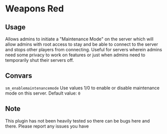 # Weapons Red  

## Usage  

Allows admins to initiate a "Maintenance Mode" on the server which will allow admins with root access to stay and be able to connect to the server and stops other players from connecting. Useful for servers wherein admins need some privacy to work on features or just when admins need to temporarily shut their servers off.  

## Convars  

`sm_enablemaintenancemode` Use values 1/0 to enable or disable maintenance mode on this server. Default value: `0`  

## Note  

This plugin has not been heavily tested so there can be bugs here and there. Please report any issues you have  
